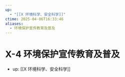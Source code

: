```yaml
---
up:
  - "[[X 环境科学、安全科学]]"
ctime: 2025-04-06T16:33:46
aliases:
  - 环境保护宣传教育及普及
---
```


# X-4 环境保护宣传教育及普及

- up: [[X 环境科学、安全科学]]

